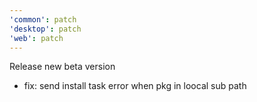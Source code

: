 ```yaml
---
'common': patch
'desktop': patch
'web': patch
---
```


Release new beta version

- fix: send install task error when pkg in loocal sub path
